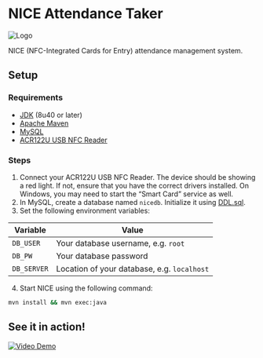 # NICE Attendance Taker
![Logo](https://raw.githubusercontent.com/sudiamanj/NICE/master/images/NICE-icon.png)

NICE (NFC-Integrated Cards for Entry) attendance management system.

## Setup
### Requirements
- [JDK](http://www.oracle.com/technetwork/java/javase/downloads/index.html) (8u40 or later)
- [Apache Maven](https://maven.apache.org/)
- [MySQL](https://www.mysql.com/)
- [ACR122U USB NFC Reader](https://www.acs.com.hk/en/products/3/acr122u-usb-nfc-reader)

### Steps
1. Connect your ACR122U USB NFC Reader. The device should be showing a red light. If not, ensure that you have the correct drivers installed. On Windows, you may need to start the “Smart Card” service as well.
2. In MySQL, create a database named `nicedb`. Initialize it using [DDL.sql](https://github.com/sudiamanj/NICE/blob/master/src/main/resources/com/sudicode/nice/DDL.sql).
3. Set the following environment variables:

| Variable    | Value                                       |
|-------------|---------------------------------------------|
| `DB_USER`   | Your database username, e.g. `root`         |
| `DB_PW`     | Your database password                      |
| `DB_SERVER` | Location of your database, e.g. `localhost` |
4. Start NICE using the following command:
```bash
mvn install && mvn exec:java
```

## See it in action!
<a href="https://vimeo.com/228209879"><img src="https://raw.githubusercontent.com/sudiamanj/NICE/master/images/demo.png" alt="Video Demo"></a>
